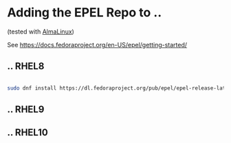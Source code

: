 # Adding the EPEL Repo to ..
(tested with [AlmaLinux](https://almalinux.org/))

See https://docs.fedoraproject.org/en-US/epel/getting-started/

## .. RHEL8

```bash

sudo dnf install https://dl.fedoraproject.org/pub/epel/epel-release-latest-8.noarch.rpm
```

## .. RHEL9

## .. RHEL10
